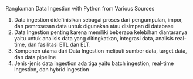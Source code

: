 Rangkuman Data Ingestion with Python from Various Sources
1.	Data ingestion didefinisikan sebagai proses dari pengumpulan, impor, dan pemrosesan data untuk digunakan atau disimpan di database
2.	Data Ingestion penting karena memiliki beberapa kelebihan diantaranya yaitu untuk analisis data yang ditingkatkan, integrasi data, analisis real-time, dan fasilitasi ETL dan ELT. 
3.	Komponen utama dari Data Ingestion meliputi sumber data, target data, dan data pipeline
4.	Jenis-jenis data ingestion ada tiga yaitu batch ingestion, real-time ingestion, dan hybrid ingestion
